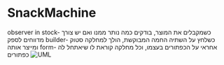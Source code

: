 # SnackMachine
 observer in stock- כשמקבלים את המוצר, בודקים כמה נותר ממנו ואם יש צורך מדווחים לספק
 builder- כשלחץ על השתיה החמה המבוקשת, הולך למחלקה סטוק ומייצר אותה
 form- אחראי על הכפתורים בעצמו, וכל מחלקה קוראת לו שיאתחל לה כפתורים
![UML](https://github.com/miriamYom/SnackMachine/assets/117851815/82470e7e-cd8f-49ae-9777-991d0822e148)
